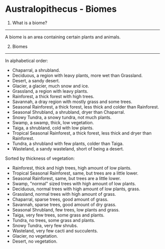 Australopithecus - Biomes
=========================


1. What is a biome?
-------------------

A biome is an area containing certain plants and animals.


2. Biomes
---------

In alphabetical order:

 * Chaparral, a shrubland.
 * Deciduous, a region with leavy plants, more wet than Grassland.
 * Desert, a sandy desert.
 * Glacier, a glacier, much snow and ice.
 * Grassland, a region with leavy plants.
 * Rainforest, a thick forest with high trees.
 * Savannah, a dray region with mostly grass and some trees.
 * Seasonal Rainforest, a thick forest, less thick and colder than Rainforest.
 * Seasonal Shrubland, a shrubland, dryer than Chaparral.
 * Snowy Tundra, a snowy tundra, not much plants.
 * Swamp, a swamp, thick, low vegetation.
 * Taiga, a shrubland, cold with low plants.
 * Tropical Seasonal Rainforest, a thick forest, less thick and dryer than
   Rainforest.
 * Tundra, a shrubland with few plants, colder than Taiga.
 * Wasteland, a sandy wasteland, short of being a desert.

Sorted by thickness of vegetation:

 * Rainforest, thick and high trees, high amount of low plants.
 * Tropical Seasonal Rainforest, same, but trees are a little lower.
 * Seasonal Rainforest, same, but trees are a little lower.
 * Swamp, "normal" sized trees with high amount of low plants.
 * Deciduous, normal trees with high amount of low plants, grass.
 * Grassland, normal trees with high amount of grass.
 * Chaparral, sparse trees, good amount of grass.
 * Savannah, sparse trees, good amount of dry grass.
 * Seasonal Shrubland, few trees, low plants and grass.
 * Taiga, very few trees, some grass and plants.
 * Tundra, no trees, some grass and plants.
 * Snowy Tundra, very few shrubs.
 * Wasteland, very few cacti and succulents.
 * Glacier, no vegetation.
 * Desert, no vegetation.

